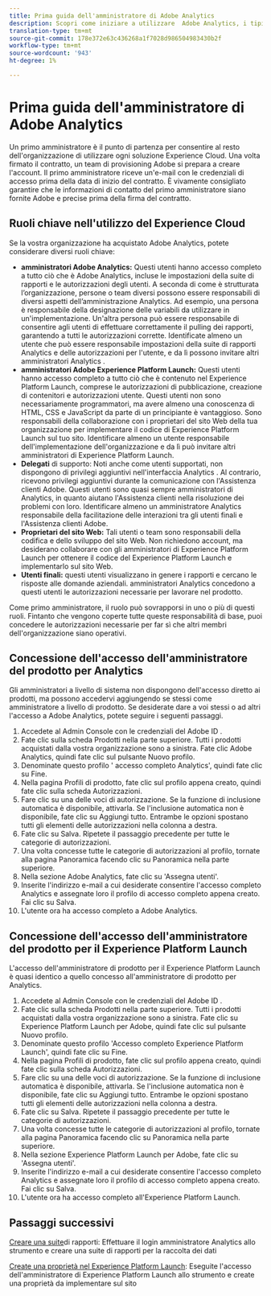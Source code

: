 ```yaml
---
title: Prima guida dell'amministratore di Adobe Analytics
description: Scopri come iniziare a utilizzare  Adobe Analytics, i tipi di ruolo generali e l’accesso all’interfaccia utente.
translation-type: tm+mt
source-git-commit: 178e372e63c436268a1f7028d986504983430b2f
workflow-type: tm+mt
source-wordcount: '943'
ht-degree: 1%

---
```



# Prima guida dell&#39;amministratore di Adobe Analytics

Un primo amministratore è il punto di partenza per consentire al resto dell&#39;organizzazione di utilizzare ogni soluzione  Experience Cloud. Una volta firmato il contratto, un team di provisioning  Adobe si prepara a creare l&#39;account. Il primo amministratore riceve un&#39;e-mail con le credenziali di accesso prima della data di inizio del contratto. È vivamente consigliato garantire che le informazioni di contatto del primo amministratore siano fornite  Adobe e precise prima della firma del contratto.

## Ruoli chiave nell&#39;utilizzo del Experience Cloud 

Se la vostra organizzazione ha acquistato  Adobe Analytics, potete considerare diversi ruoli chiave:

* **amministratori Adobe Analytics:** Questi utenti hanno accesso completo a tutto ciò che è  Adobe Analytics, incluse le impostazioni della suite di rapporti e le autorizzazioni degli utenti. A seconda di come è strutturata l’organizzazione, persone o team diversi possono essere responsabili di diversi aspetti dell’amministrazione  Analytics. Ad esempio, una persona è responsabile della designazione delle variabili da utilizzare in un&#39;implementazione. Un&#39;altra persona può essere responsabile di consentire agli utenti di effettuare correttamente il pulling dei rapporti, garantendo a tutti le autorizzazioni corrette. Identificate almeno un utente che può essere responsabile  impostazioni della suite di rapporti Analytics e delle autorizzazioni per l&#39;utente, e da lì possono invitare altri amministratori Analytics .
* **amministratori Adobe Experience Platform Launch:** Questi utenti hanno accesso completo a tutto ciò che è contenuto nel Experience Platform Launch, comprese le autorizzazioni di pubblicazione, creazione di contenitori e autorizzazioni utente. Questi utenti non sono necessariamente programmatori, ma avere almeno una conoscenza di HTML, CSS e JavaScript da parte di un principiante è vantaggioso. Sono responsabili della collaborazione con i proprietari del sito Web della tua organizzazione per implementare il codice di Experience Platform Launch sul tuo sito. Identificare almeno un utente responsabile dell&#39;implementazione dell&#39;organizzazione e da lì può invitare altri amministratori di Experience Platform Launch.
* **Delegati** di supporto: Noti anche come utenti supportati, non dispongono di privilegi aggiuntivi nell&#39;interfaccia Analytics . Al contrario, ricevono privilegi aggiuntivi durante la comunicazione con l&#39;Assistenza clienti  Adobe. Questi utenti sono quasi sempre  amministratori di Analytics, in quanto aiutano l&#39;Assistenza clienti nella risoluzione dei problemi con loro. Identificare almeno un amministratore  Analytics responsabile della facilitazione delle interazioni tra gli utenti finali e l&#39;Assistenza clienti  Adobe.
* **Proprietari del sito Web:** Tali utenti o team sono responsabili della codifica e dello sviluppo del sito Web. Non richiedono account, ma desiderano collaborare con gli amministratori di Experience Platform Launch per ottenere il codice del Experience Platform Launch e implementarlo sul sito Web.
* **Utenti finali:** questi utenti visualizzano in genere i rapporti e cercano le risposte alle domande aziendali.  amministratori Analytics concedono a questi utenti le autorizzazioni necessarie per lavorare nel prodotto.

Come primo amministratore, il ruolo può sovrapporsi in uno o più di questi ruoli. Fintanto che vengono coperte tutte queste responsabilità di base, puoi concedere le autorizzazioni necessarie per far sì che altri membri dell&#39;organizzazione siano operativi.

## Concessione dell&#39;accesso dell&#39;amministratore del prodotto per  Analytics

Gli amministratori a livello di sistema non dispongono dell&#39;accesso diretto ai prodotti, ma possono accedervi aggiungendo se stessi come amministratore a livello di prodotto. Se desiderate dare a voi stessi o ad altri l&#39;accesso a  Adobe Analytics, potete seguire i seguenti passaggi.

1. Accedete al Admin Console [](https://adminconsole.adobe.com/) con le credenziali del Adobe ID .
1. Fate clic sulla scheda Prodotti nella parte superiore. Tutti i prodotti acquistati dalla vostra organizzazione sono a sinistra. Fate clic  Adobe Analytics, quindi fate clic sul pulsante Nuovo profilo.
1. Denominate questo profilo &#39; accesso completo Analytics&#39;, quindi fate clic su Fine.
1. Nella pagina Profili di prodotto, fate clic sul profilo appena creato, quindi fate clic sulla scheda Autorizzazioni.
1. Fare clic su una delle voci di autorizzazione. Se la funzione di inclusione automatica è disponibile, attivarla. Se l&#39;inclusione automatica non è disponibile, fate clic su Aggiungi tutto. Entrambe le opzioni spostano tutti gli elementi delle autorizzazioni nella colonna a destra.
1. Fate clic su Salva. Ripetete il passaggio precedente per tutte le categorie di autorizzazioni.
1. Una volta concesse tutte le categorie di autorizzazioni al profilo, tornate alla pagina Panoramica facendo clic su Panoramica nella parte superiore.
1. Nella sezione  Adobe Analytics, fate clic su &#39;Assegna utenti&#39;.
1. Inserite l&#39;indirizzo e-mail a cui desiderate consentire l&#39;accesso completo  Analytics e assegnate loro il profilo di accesso completo appena creato. Fai clic su Salva.
1. L&#39;utente ora ha accesso completo a  Adobe Analytics.

## Concessione dell&#39;accesso dell&#39;amministratore del prodotto per il Experience Platform Launch

L&#39;accesso dell&#39;amministratore di prodotto per il Experience Platform Launch è quasi identico a quello concesso all&#39;amministratore di prodotto per  Analytics.

1. Accedete al Admin Console  con le credenziali del Adobe ID .
1. Fate clic sulla scheda Prodotti nella parte superiore. Tutti i prodotti acquistati dalla vostra organizzazione sono a sinistra. Fate clic su Experience Platform Launch per Adobe, quindi fate clic sul pulsante Nuovo profilo.
1. Denominate questo profilo &#39;Accesso completo Experience Platform Launch&#39;, quindi fate clic su Fine.
1. Nella pagina Profili di prodotto, fate clic sul profilo appena creato, quindi fate clic sulla scheda Autorizzazioni.
1. Fare clic su una delle voci di autorizzazione. Se la funzione di inclusione automatica è disponibile, attivarla. Se l&#39;inclusione automatica non è disponibile, fate clic su Aggiungi tutto. Entrambe le opzioni spostano tutti gli elementi delle autorizzazioni nella colonna a destra.
1. Fate clic su Salva. Ripetete il passaggio precedente per tutte le categorie di autorizzazioni.
1. Una volta concesse tutte le categorie di autorizzazioni al profilo, tornate alla pagina Panoramica facendo clic su Panoramica nella parte superiore.
1. Nella sezione Experience Platform Launch per Adobe, fate clic su &#39;Assegna utenti&#39;.
1. Inserite l&#39;indirizzo e-mail a cui desiderate consentire l&#39;accesso completo  Analytics e assegnate loro il profilo di accesso completo appena creato. Fai clic su Salva.
1. L&#39;utente ora ha accesso completo all&#39;Experience Platform Launch.

## Passaggi successivi

[Creare una suite](create-report-suite.md)di rapporti: Effettuare il login  amministratore Analytics allo strumento e creare una suite di rapporti per la raccolta dei dati

[Create una proprietà nel Experience Platform Launch](/help/implement/launch/create-analytics-property.md): Eseguite l&#39;accesso dell&#39;amministratore di Experience Platform Launch allo strumento e create una proprietà da implementare sul sito
